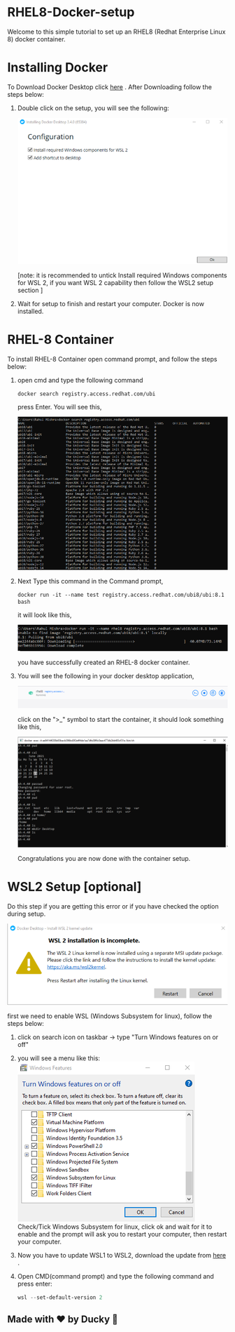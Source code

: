 # RHEL8-Docker-setup
Welcome to this simple tutorial to set up an RHEL8 (Redhat Enterprise Linux 8) docker container. 

# Installing Docker

To Download Docker Desktop click [here](https://desktop.docker.com/win/stable/amd64/Docker%20Desktop%20Installer.exe?utm_source=docker&utm_medium=webreferral&utm_campaign=dd-smartbutton&utm_location=header) . After Downloading follow the steps below:

1. Double click on the setup, you will see the following:

    ![](\assets\86bf150308a1c7ae197eb114e78cbcbf.png)

    [note: it is recommended to untick Install required Windows components for WSL 2, if you want WSL 2 capability then follow the WSL2 setup section ]

2. Wait for setup to finish and restart your computer. Docker is now installed.


# RHEL-8 Container

To install RHEL-8 Container open command prompt,
and follow the steps below:

1. open cmd and type the following command

    ```
    docker search registry.access.redhat.com/ubi
    ```

    press Enter. You will see this,

    ![](\assets\b52d75867fb9b469b50079dc0812a4b4.png)

2. Next Type this command in the Command prompt,

    ```
    docker run -it --name test registry.access.redhat.com/ubi8/ubi:8.1 bash
    ```

    it will look like this,

    ![](\assets\step6.png)

    you have successfully created an RHEL-8 docker container.

3. You will see the following in your docker desktop application,

    ![](\assets\Screenshot(22).png)

    click on the ">_" symbol to start the container, it should look something like this,

    ![](\assets\final_result.png)

    Congratulations you are now done with the container setup.





# WSL2 Setup [optional]
Do this step if you are getting this error or if you have checked the option during setup.

![](\assets\46e3b3297e998ac846f9a7097138f789.png)

first we need to enable WSL (Windows Subsystem for linux), follow the steps below:

1. click on search icon on taskbar -> type "Turn Windows features on or off"

2. you will see a menu like this:
![](\assets\cf5e93c3e140133154b977ce11b150e3.png)
    Check/Tick Windows Subsystem for linux, click ok and wait for it to enable and the prompt will ask you to restart your computer, then restart your computer.

3. Now you have to update WSL1 to WSL2, download the update from [here](https://wslstorestorage.blob.core.windows.net/wslblob/wsl_update_x64.msi) .

4. Open CMD(command prompt) and type the following command and press enter:
    ```powershell
    wsl --set-default-version 2
    ```

## Made with ❤️ by Ducky 🦆
